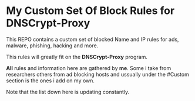 # My Custom Set Of Block Rules for DNSCrypt-Proxy

This REPO contains a custom set of blocked Name and IP rules for ads, malware, phishing, hacking and more.

This rules will greatly fit on the <b>DNSCrypt-Proxy</b> program.

<b>All</b> rules and information here are gathered by <b>me</b>. Some i take from researchers others from ad blocking hosts and ussually under the #Custom section is the ones i add on my own.

Note that the list down here is updating constantly.
